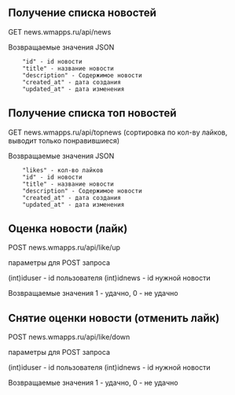 

## Получение списка новостей

GET news.wmapps.ru/api/news

Возвращаемые значения  JSON

        "id" - id новости
        "title" - название новости
        "description" - Содержимое новости 
        "created_at" - дата создания
        "updated_at" - дата изменения

## Получение списка топ новостей

GET news.wmapps.ru/api/topnews (сортировка по кол-ву лайков, выводит только понравившиеся)

Возвращаемые значения  JSON

        "likes" - кол-во лайков 
        "id" - id новости
        "title" - название новости
        "description" - Содержимое новости 
        "created_at" - дата создания
        "updated_at" - дата изменения

## Оценка новости (лайк)

POST news.wmapps.ru/api/like/up 

параметры для POST запроса

(int)iduser - id пользователя
(int)idnews - id нужной новости

Возвращаемые значения  1 - удачно, 0 - не удачно


## Снятие оценки новости (отменить лайк)

POST news.wmapps.ru/api/like/down 

параметры для POST запроса

(int)iduser - id пользователя
(int)idnews - id нужной новости

Возвращаемые значения  1 - удачно, 0 - не удачно


